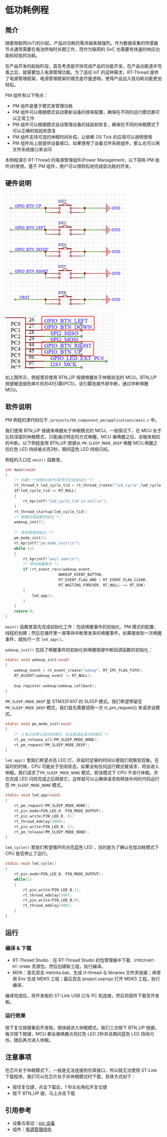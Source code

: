 # 低功耗例程

## 简介

随着物联网(IoT)的兴起，产品对功耗的需求越来越强烈。作为数据采集的传感器节点通常需要在电池供电时长期工作，而作为联网的 SoC 也需要有快速的响应功能和较低的功耗。

在产品开发的起始阶段，首先考虑是尽快完成产品的功能开发。在产品功能逐步完善之后，就需要加入电源管理功能。为了适应 IoT 的这种需求，RT-Thread 提供了电源管理框架。电源管理框架的理念是尽量透明，使得产品加入低功耗功能更加轻松。

PM 组件有以下特点：

- PM 组件是基于模式来管理功耗
- PM 组件可以根据模式自动更新设备的频率配置，确保在不同的运行模式都可以正常工作
- PM 组件可以根据模式自动管理设备的挂起和恢复，确保在不同的休眠模式下可以正确的挂起和恢复
- PM 组件支持可选的休眠时间补偿，让依赖 OS Tick 的应用可以透明使用
- PM 组件向上层提供设备接口，如果使用了设备文件系统组件，那么也可以用文件系统接口来访问

本例程演示 RT-Thread 的电源管理组件(Power Management，以下简称 PM 组件)的使用。基于 PM 组件，用户可以很轻松地完成低功耗的开发。

## 硬件说明

![按键电路原理图](./figures/key_circuit.png)

![按键连接单片机引脚](./figures/key_pin.png)

如上图所示，例程里将使用 BTN_UP 按键唤醒处于休眠状态的 MCU。BTN_UP 按键被连接到单片机的45引脚(PC5)，该引脚连接外部中断，通过中断唤醒 MCU。

## 软件说明

PM 例程的源代码位于 `/projects/04_component_pm/applications/main.c` 中。

我们使用 BTN_UP 按键来唤醒处于休眠模式的 MCU。一般情况下，在 MCU 处于比较深度的休眠模式，只能通过特定的方式唤醒。MCU 被唤醒之后，会触发相应的中断。以下例程是用 BTN_UP  按键从 `PM_SLEEP_MODE_DEEP` 唤醒 MCU,唤醒之后红色 LED 持续被点亮2秒，期间蓝色 LED 持续闪烁。

例程的入口在 `main()` 函数里。

```C
int main(void)
{
    /* 创建一个线程检测CPU是否还在继续运行 */
    rt_thread_t led_cycle_tid = rt_thread_create("led_cycle",led_cycle,RT_NULL,512,21,10);
    if(led_cycle_tid == RT_NULL)
    {
        rt_kprintf("led_cycle_tid is null\n");
    }
    rt_thread_startup(led_cycle_tid);
    /* 唤醒回调函数初始化 */
    wakeup_init();

    /* 电源管理初始化 */
    pm_mode_init();
    rt_kprintf("pm_mode_init!\n");
    while (1)
    {
        rt_kprintf("wait sem!\n");
        /* 等待唤醒事件 */
        if (rt_event_recv(wakeup_event,
                        WAKEUP_EVENT_BUTTON,
                        RT_EVENT_FLAG_AND | RT_EVENT_FLAG_CLEAR,
                        RT_WAITING_FOREVER, RT_NULL) == RT_EOK)
        {
            led_app();
        }
    }
    return 0;
}
```

`main()` 函数里首先完成初始化工作：包括唤醒事件的初始化、PM 模式的配置、线程的创建；然后在循环里一直等待中断里发来的唤醒事件，如果接收到一次唤醒事件，就执行一次 `led_app()`。

`wakeup_init()` 包括了唤醒事件的初始化和唤醒按键中断回调函数的初始化：

```c
static void wakeup_init(void)
{
    wakeup_event = rt_event_create("wakup", RT_IPC_FLAG_FIFO);
    RT_ASSERT(wakeup_event != RT_NULL);

    bsp_register_wakeup(wakeup_callback);
}
```

`PM_SLEEP_MODE_DEEP` 是 STM32F407 的 SLEEP 模式。我们希望停留在 `PM_SLEEP_MODE_DEEP` 模式，我们首先需要调用一次 rt_pm_request() 来请求该模式。

```C
static void pm_mode_init(void)
{
    /* 上电之后默认高功耗模式，在这里退出高功耗模式 */
    rt_pm_release_all(PM_SLEEP_MODE_NONE);
    rt_pm_request(PM_SLEEP_MODE_DEEP);
}
```

`led_app()` 里我们希望点亮 LED 灯，并延时足够的时间以便我们观察到现象。在延时的时候，CPU 可能处于空闲状态，如果没有任何运行模式被请求，将会进入休眠。我们请求了`PM_SLEEP_MODE_NONE` 模式，即该模式下 CPU 不进行休眠，并在完成 LED 闪烁完成之后释放它，这样就可以让确保请求和释放中间的代码运行在 `PM_SLEEP_MODE_NONE` 模式。

```C
static void led_app(void)
{
    rt_pm_request(PM_SLEEP_MODE_NONE);
    rt_pin_mode(PIN_LED_R, PIN_MODE_OUTPUT);
    rt_pin_write(PIN_LED_R, 0);
    rt_thread_mdelay(2000);
    rt_pin_write(PIN_LED_R, 1);
    rt_pm_release(PM_SLEEP_MODE_NONE);
}
```

`led_cycle()` 里我们希望循环的点亮蓝色 LED ，目的是为了确认在低功耗模式下 CPU 是否停止了运行。

```c
static void led_cycle()
{
    rt_pin_mode(PIN_LED_B, PIN_MODE_OUTPUT);
    while(1)
    {
        rt_pin_write(PIN_LED_B,1);
        rt_thread_mdelay(500);
        rt_pin_write(PIN_LED_B,0);
        rt_thread_mdelay(500);
    }
}
```

## 运行

### 编译 & 下载

- RT-Thread Studio：在 RT-Thread Studio 的包管理器中下载 ` STM32F407-RT-SPARK` 资源包，然后创建新工程，执行编译。
- MDK：首先双击 mklinks.bat，生成 rt-thread 与 libraries 文件夹链接；再使用 Env 生成 MDK5 工程；最后双击 project.uvprojx 打开 MDK5 工程，执行编译。

编译完成后，将开发板的 ST-Link USB 口与 PC 机连接，然后将固件下载至开发板。

### 运行效果

按下复位按键重启开发板，很快就进入休眠模式。我们三次按下 BTN_UP 按键。每次按下按键，MCU 都会被唤醒点亮红色 LED 2秒并且期间蓝色 LED 持续闪烁，随后再次进入休眠。

## 注意事项

在芯片处于休眠模式下，一般是无法连接到仿真接口，所以就无法使用 ST-Link 下载程序。我们可以在芯片处于非休眠模式时下载，具体方式如下：

- 按住复位键，点击下载后，1 秒左右再松开复位键
- 按下 BTN_UP 键，马上点击下载

## 引用参考

- 设备与驱动：[pin 设备](https://www.rt-thread.org/document/site/#/rt-thread-version/rt-thread-standard/programming-manual/device/pin/pin)
- 组件：[电源管理组件](https://www.rt-thread.org/document/site/#/rt-thread-version/rt-thread-standard/programming-manual/pm/pm)
